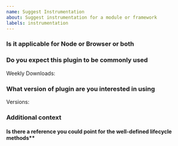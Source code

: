 ```yaml
---
name: Suggest Instrumentation
about: Suggest instrumentation for a module or framework
labels: instrumentation
---
```


<!--
**NB:** Before opening a plugin support request against this repo, consider whether the plugin should reside in the [contrib repository](https://github.com/open-telemetry/opentelemetry-js-contrib).

You are welcome to try out the [plugin api](https://github.com/open-telemetry/opentelemetry-js/blob/main/doc/plugin-guide.md) to build your own plugin. If you do try out the plugin api, please let us know if you have any questions/feedback.
-->

### Is it applicable for Node or Browser or both

### Do you expect this plugin to be commonly used

Weekly Downloads:

### What version of plugin are you interested in using

Versions:

### Additional context

<!--
Add any other context or screenshots about the plugin request here.
-->

#### Is there a reference you could point for the well-defined lifecycle methods**
